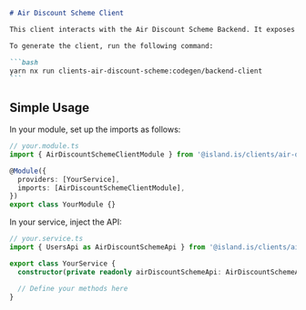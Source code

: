 ````markdown
# Air Discount Scheme Client

This client interacts with the Air Discount Scheme Backend. It exposes certain private methods intended for internal or machine client use.

To generate the client, run the following command:

```bash
yarn nx run clients-air-discount-scheme:codegen/backend-client
```
````

## Simple Usage

In your module, set up the imports as follows:

```ts
// your.module.ts
import { AirDiscountSchemeClientModule } from '@island.is/clients/air-discount-scheme'

@Module({
  providers: [YourService],
  imports: [AirDiscountSchemeClientModule],
})
export class YourModule {}
```

In your service, inject the API:

```ts
// your.service.ts
import { UsersApi as AirDiscountSchemeApi } from '@island.is/clients/air-discount-scheme'

export class YourService {
  constructor(private readonly airDiscountSchemeApi: AirDiscountSchemeApi) {}

  // Define your methods here
}
```

```

```

